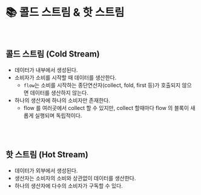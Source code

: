 # 📚 콜드 스트림 & 핫 스트림

</br>

## 콜드 스트림 (Cold Stream)
- 데이터가 내부에서 생성된다.
- 소비자가 소비를 시작할 때 데이터를 생산한다.
  - `flow`는 소비를 시작하는 종단연산자(collect, fold, first 등)가 호출되지 않으면 데이터를 생산하지 않는다.
- 하나의 생산자에 하나의 소비자만 존재한다.
  - flow 를 여러곳에서 collect 할 수 있지만, collect 할때마다 flow 의 블록이 새롭게 실행되며 독립적이다.

</br></br>

## 핫 스트림 (Hot Stream)
- 데이터가 외부에서 생성된다.
- 생산자는 소비자의 소비와 상관없이 데이터를 생산한다.
- 하나의 생산자에 다수의 소비자가 구독할 수 있다.
